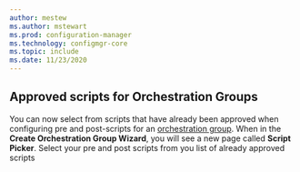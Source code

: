 ```yaml
---
author: mestew
ms.author: mstewart
ms.prod: configuration-manager
ms.technology: configmgr-core
ms.topic: include
ms.date: 11/23/2020
---
```

## <a name="bkmk_ogs"></a> Approved scripts for Orchestration Groups
<!--6991647-->
You can now select from scripts that have already been approved when configuring pre and post-scripts for an [orchestration group](../../../../../sum/deploy-use/orchestration-groups.md). When in the **Create Orchestration Group Wizard**, you will see a new page called **Script Picker**. Select your pre and post scripts from you list of already approved scripts 